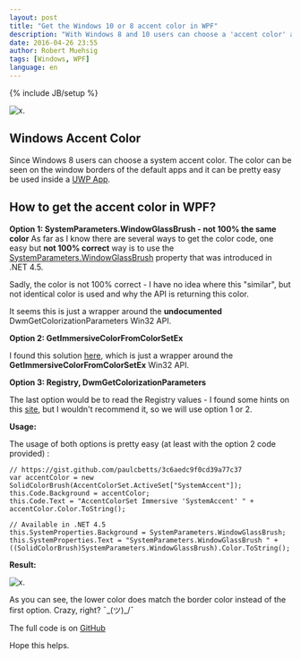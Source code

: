 ```yaml
---
layout: post
title: "Get the Windows 10 or 8 accent color in WPF"
description: "With Windows 8 and 10 users can choose a 'accent color' and this blogpost will show you how you can use the color in your WPF application."
date: 2016-04-26 23:55
author: Robert Muehsig
tags: [Windows, WPF]
language: en
---
```

{% include JB/setup %}

![x]({{BASE_PATH}}/assets/md-images/2016-04-26/windows-accent.png "Windows Color Options").

## Windows Accent Color

Since Windows 8 users can choose a system accent color. The color can be seen on the window borders of the default apps and it can be pretty easy be used inside a [UWP App](http://firstfloorsoftware.com/news/win10-dev-using-systemaccentcolor).

## How to get the accent color in WPF?

__Option 1: SystemParameters.WindowGlassBrush - not 100% the same color__
As far as I know there are several ways to get the color code, one easy but __not 100% correct__ way is to use the [SystemParameters.WindowGlassBrush](https://msdn.microsoft.com/en-us/library/system.windows.systemparameters.windowglassbrush.aspx) property that was introduced in .NET 4.5.

Sadly, the color is not 100% correct - I have no idea where this "similar", but not identical color is used and why the API is returning this color.

It seems this is just a wrapper around the __undocumented__ DwmGetColorizationParameters Win32 API.

__Option 2: GetImmersiveColorFromColorSetEx__

I found this solution [here](https://gist.github.com/paulcbetts/3c6aedc9f0cd39a77c37), which is just a wrapper around the __GetImmersiveColorFromColorSetEx__ Win32 API.

__Option 3: Registry, DwmGetColorizationParameters__

The last option would be to read the Registry values - I found some hints on this [site](http://pinvoke.net/default.aspx/dwmapi/DwmGetColorizationParameters.html), but I wouldn't recommend it, so we will use option 1 or 2.

__Usage:__

The usage of both options is pretty easy (at least with the option 2 code provided) :


    // https://gist.github.com/paulcbetts/3c6aedc9f0cd39a77c37
    var accentColor = new SolidColorBrush(AccentColorSet.ActiveSet["SystemAccent"]);
    this.Code.Background = accentColor;
    this.Code.Text = "AccentColorSet Immersive 'SystemAccent' " + accentColor.Color.ToString();

    // Available in .NET 4.5
    this.SystemProperties.Background = SystemParameters.WindowGlassBrush;
    this.SystemProperties.Text = "SystemParameters.WindowGlassBrush " + ((SolidColorBrush)SystemParameters.WindowGlassBrush).Color.ToString();


__Result:__

![x]({{BASE_PATH}}/assets/md-images/2016-04-26/wpf-result.png "WPF result").

As you can see, the lower color does match the border color instead of the first option. Crazy, right? ¯\_(ツ)_/¯

The full code is on [GitHub](https://github.com/Code-Inside/Samples/tree/master/2016/WpfGetWindows10AccentColor)

Hope this helps.



